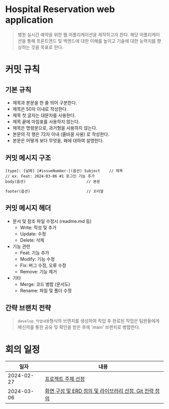 # Hospital Reservation web application

> 병원 실시간 예약을 위한 웹 어플리케이션을 제작하고자 한다. 해당 어플리케이션을 통해 프론트엔드 및 백엔드에 대한 이해를 높이고 기술에 대한 능력치를 향상하는 것을 목표로 한다.

# 커밋 규칙

## 기본 규칙

- 제목과 본문을 한 줄 띄어 구분한다.
- 제목은 50자 이내로 작성한다.
- 제목 첫 글자는 대문자를 사용한다.
- 제목 끝에 마침표를 사용하지 않는다.
- 제목은 명령문으로, 과거형을 사용하지 않는다.
- 본문의 각 행은 72자 이내 (줄바꿈 사용) 로 작성한다.
- 본문은 어떻게 보다 무엇을, 왜에 대하여 설명한다.

## 커밋 메시지 구조

```
[type]: [날짜] [#issueNumber-](옵션) Subject    // 제목
// ex. Feat: 2024-03-06 #1 로그인 기능 추가
body(옵션)                           // 본문

footer(옵션)                         // 꼬리말
```

## 커밋 메시지 헤더

- 문서 및 참조 파일 수정시 (readme.md 등)
  - Write: 작성 및 추가
  - Update: 수정
  - Delete: 삭제
- 기능 관련
  - Feat: 기능 추가
  - Modify: 기능 수정
  - Fix: 버그 수정, 오류 수정
  - Remove: 기능 제거
- 기타
  - Merge: 코드 병합 (문서도)
  - Rename: 파일 및 폴더 수정

## 간략 브랜치 전략

> `develop_작업내용`형식의 브랜치를 생성하여 작업 후 완료된 작업은 팀원들에게 메신저를 통한 공유 및 확인을 받은 후에 'main' 브랜치로 병합한다.

# 회의 일정

| 일자       | 내용                                                                                                                                        |
| ---------- | ------------------------------------------------------------------------------------------------------------------------------------------- |
| 2024-02-27 | [프로젝트 주제 선정](https://github.com/PJ-TEAM-Vitamin/Hospital_reservation_web_application/issues/1)                                      |
| 2024-03-06 | [화면 구성 및 ERD 정의 및 라이브러리 선정, Git 전략 정의](https://github.com/PJ-TEAM-Vitamin/Hospital_reservation_web_application/issues/2) |
